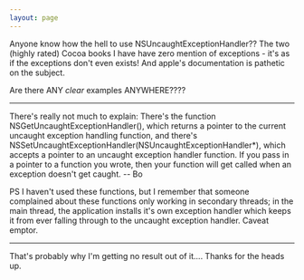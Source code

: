 ```yaml
---
layout: page
---
```


Anyone know how the hell to use NSUncaughtExceptionHandler?? The two (highly rated) Cocoa books I have have zero mention of exceptions - it's as if the exceptions don't even exists! And apple's documentation is pathetic on the subject.

Are there ANY *clear* examples ANYWHERE????

----

There's really not much to explain:  There's the function     NSGetUncaughtExceptionHandler(), which returns a pointer to the current uncaught exception handling function, and there's     NSSetUncaughtExceptionHandler(NSUncaughtExceptionHandler*), which accepts a pointer to an uncaught exception handler function.  If you pass in a pointer to a function you wrote, then your function will get called when an exception doesn't get caught.  -- Bo

PS I haven't used these functions, but I remember that someone complained about these functions only working in secondary threads; in the main thread, the application installs it's own exception handler which keeps it from ever falling through to the uncaught exception handler.  Caveat emptor.

----

That's probably why I'm getting no result out of it.... Thanks for the heads up.
